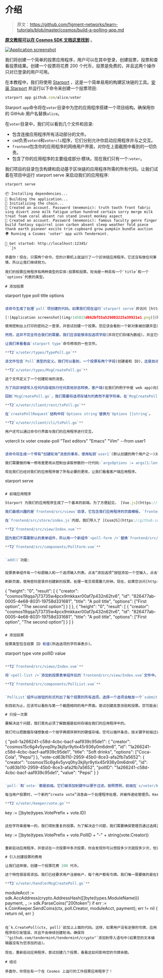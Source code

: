 # 介绍

> 原文：<https://github.com/figment-networks/learn-tutorials/blob/master/cosmos/build-a-polling-app.md>

[**原文教程可以在 Cosmos SDK 文档这里找到**](https://tutorials.cosmos.network/starport-polling-app/) 。

[![Application screenshot](img/86bb7e8a73868729dde3fec77ba6df8c.png)](https://camo.githubusercontent.com/0e6ffef1157cf4ecfd8aa497b19cca105772ebc198dfeb9f16a093d96c41038a/68747470733a2f2f7475746f7269616c732e636f736d6f732e6e6574776f726b2f6173736574732f696d672f312e38633836646630362e706e67)

我们将创建一个简单的投票应用程序，用户可以在其中登录，创建投票，投票和查看投票结果。创建一个投票将花费 200 个代币，投票是免费的，并且这两个操作只对已登录的用户可用。

在本教程中，我们将使用 [Starport](https://github.com/tendermint/starport) ，这是一个简单易用的构建区块链的工具。[安装 Starport](https://github.com/tendermint/starport#installation) 并运行以下命令来创建一个投票项目:

```js
starport app github.com/alice/voter 
```

Starport `app`命令将在`voter`目录中为您的应用程序搭建一个项目结构。确保用你的 GitHub 用户名替换`alice`。

在`voter`目录中，我们可以看到几个文件和目录:

*   包含连接应用程序所有活动部分的文件。
*   `cmd`负责`voterd`和`votercli`程序，它们分别允许你启动应用程序并与之交互。
*   `frontend`包含你的应用程序的网络用户界面，对你在上面截图中看到的一切负责。
*   包含了你的应用程序的主要组成部分:模块。现在我们只有一个:`voter`。

我们项目的目录包含构建和启动基于区块链的应用程序所需的所有代码。让我们试着在项目中运行 starport serve 来启动我们的应用程序:

```js
starport serve 
```

```
📦 Installing dependencies...
🚧 Building the application... 
💫 Initializing the chain...
🙂 Created an account. Password (mnemonic): truth tooth front fabric sing divert zone milk fatigue urban hundred certain sorry merge milk treat foam coral absent run stand invest monkey aspect
🙂 Created an account. Password (mnemonic): famous faculty genre finger build fantasy squirrel icon carbon absent sleep weather fold piece thank earth pioneer excite trim cupboard grow pumpkin bundle auction
🌍 Running a Cosmos 'voter' app with Tendermint.

🚀 Get started: http://localhost:12345/ 
```js

恭喜你！现在，只需两个命令，您的计算机上就运行了一个区块链应用程序。它还没有做任何事情，所以让我们继续努力。

我们的投票应用程序有两种类型的实体:投票和投票。轮询是一种具有一个`title`和一个`options`列表的类型。

# 添加投票

```
starport type poll title options 
```js

该命令生成了处理`poll`项创建的代码。如果我们现在运行`starport serve`并访问 [http://localhost:8080](http://localhost:8080/) ，我们将看到一个用于创建投票的表单。重建应用程序可能需要一段时间，所以请稍等几秒钟。

[![Application screenshot](img/145815d662bf55a529d03225a39921e1.png)](https://camo.githubusercontent.com/21387659d5e367f387c046e63fa677d5b75bcfbdc151284194e69191408943da/68747470733a2f2f7475746f7269616c732e636f736d6f732e6e6574776f726b2f6173736574732f696d672f322e37663839396130332e706e67)

使用控制台上打印的密码之一登录，并尝试创建一个投票。您应该会看到一个新对象被创建并显示在表单上方。您已经成功创建了一个对象，并将其存储在区块链上！

然而，这并不完全符合我们的需要。我们应该能够添加选项字段(并将它们存储为数组)，并且它们应该显示为交互式按钮。

让我们来看看由`starport type`命令修改的一些文件。

**T2`x/voter/types/TypePoll.go`**

该文件包含`Poll`类型的定义。我们可以看到，一个投票有两个字段(创建者和 ID)，这是自动创建的，还有两个字段(标题和选项)是我们定义的。既然我们想让`Options`成为字符串列表，**用`[]string`** 替换`string`

**T2`x/voter/types/MsgCreatePoll.go`**

这个文件定义了一个创建轮询的消息。

为了向区块链写入任何内容或执行任何其他状态转换，客户端(在我们的例子中是 web app)向[HTTP://localhost:1317/voter/poll](http://localhost:1317/voter/poll)端点处理程序发出一个带有标题和选项的 HTTP POST 请求，端点处理程序在`x/voter/client/rest/txPoll.go`中定义。该处理程序创建一个包含消息数组的未签名事务。然后，客户端对交易进行签名，并将其发送到[http://localhost:1317/txs](http://localhost:1317/txs)。然后，应用程序通过将每条消息发送到相应的处理程序来处理事务，在我们的例子中是`x/voter/handlerMessageCreatePoll.go`。然后，一个处理程序调用`x/voter/keeper/poll.go`中定义的`CreatePoll`函数，将轮询数据写入存储。

回到`MsgCreatePoll.go`，我们需要将选项存储为列表而不是字符串。在`MsgCreatePoll`结构中将`Options string`替换为`Options []string`，在`NewMsgCreatePoll`函数的参数中将`options string`替换为`options []string`。

**T2`x/voter/client/rest/txPoll.go`**

在`createPollRequest`结构中将`Options string`替换为`Options []string`。

**T2`x/voter/client/cli/txPoll.go`**

用户还可以通过命令行界面与我们的应用程序进行交互。

```
votercli tx voter create-poll "Text editors" "Emacs" "Vim" --from user1 
```js

该命令将生成一个带有“创建轮询”消息的事务，使用私钥`user1`(默认创建的两个用户之一)对其进行签名，并将其广播到区块链。

我们需要做的唯一修改是更改从控制台读取参数的一行代码:`argsOptions := args[1:len(args)]`。这将假设第一个参数之后的所有参数都代表一个选项列表。

现在我们已经对我们的应用程序做了所有必要的更改，让我们看看客户端应用程序。

```
starport serve 
```js

# 前端应用程序

Starport 为我们的应用程序生成了一个基本的前端。为了方便起见， [Vue.js](https://vuejs.org/) framework 与 [Vuex](https://vuex.vuejs.org/) 一起用于状态管理，但是由于我们的应用程序的所有特性都是通过 HTTP API 公开的，所以可以使用任何语言或框架来构建客户端。

我们最感兴趣的是`frontend/src/views`目录，它包含我们应用程序的页面模板，`frontend/src/store/index.js`处理发送事务和从我们的区块链和`frontend/src/components`目录接收数据，后者包含按钮和表单等组件。

在`frontend/src/store/index.js`内部，我们导入了 [CosmJS](https://github.com/cosmwasm/cosmjs) ，一个用于处理钱包、创建、签署和广播交易的库，并定义了一个 Vuex 商店。我们将使用`entitySubmit`函数向我们的区块链发送数据(就像一个 JSON 表示一个新创建的投票)，使用`entityFetch`请求一个投票列表，使用`accountUpdate`获取关于令牌余额的信息。

**T2`frontend/src/view/Index.vue`**

因为我们不需要默认的表单组件，所以用一个新组件`<poll-form />`替换`frontend/src/views/Index.vue`中的`<type-list />`，这个新组件将在`frontend/src/components/PollForm.vue`的一个新文件中创建。

**T2`frontend/src/components/PollForm.vue`**

```
<template>
    <div>
      <app-input placeholder="Title" v-model="title" />
      <div v-for="option in options">
         <app-input placeholder="Option" v-model="option.title" />
      </div>
      <app-button @click.native="add">Add option</app-button>
      <app-button @click.native="submit">Create poll</app-button>
    </div>
</template>

<script>
export default {
  data() {
    return {
      title: "",
      options: []
     };
  },
  methods: {
    add() {
      this.options = [...this.options, { title: "" }];
    },
    async submit() {
      const payload = {
        type: "poll",
        body: {
          title: this.title,
          options: this.options.map(o => o.title)
        }
      };
      await this.$store.dispatch("entitySubmit", payload);
			  await this.$store.dispatch("entityFetch", payload);
			  await this.$store.dispatch("accountUpdate");
    }
  }
};
</script>      
```js

`add()`功能:

```
<script>
  add() { 
    this.options = [...this.options, { title: "" }]; 
  }, 
  async submit() { const payload = { type: "poll", body: { title: this.title, options: this.options.map(o => o.title) } }; 
await this.$store.dispatch\("entitySubmit", payload\); 
await this.$store.dispatch\("entityFetch", payload\); 
await this.$store.dispatch\("accountUpdate"\); } } };
</script>
```js

投票表单组件有一个标题输入和一个选项输入列表。点击“添加选项”按钮添加一个空输入，点击“创建投票”发送、创建和广播一个带有“创建投票”消息的交易。

刷新页面，使用密码登录并创建新的投票。处理一笔交易需要几秒钟。现在，如果您访问[http://localhost:1317/voter/poll](http://localhost:1317/voter/poll)，您应该会看到一个投票列表(这个端点在`x/voter/rest/queryPoll.go`中定义):

```
{
  "height": "0",
  "result": [
    {
      "creator": "cosmos19qqa7j73735w4pcx9mkkaxr00af7p432n62tv6",
      "id": "826477ab-0005-4e68-8031-19758d331681",
      "title": "A poll title",
      "options": ["First option", "The second option"]
    }
  ]
},
{ 
  "height": "0", 
  "result": [ 
    { 
      "creator": "cosmos19qqa7j73735w4pcx9mkkaxr00af7p432n62tv6", 
      "id": "826477ab-0005-4e68-8031-19758d331681", 
      "title": "A poll title", 
      "options": ["First option", "The second option"]
    } 
  ] 
}
```js

# 添加投票

投票类型包含投票 ID 和值(所选选项的字符串表示)。

```
starport type vote pollID value 
```js

**T2`frontend/src/views/Index.vue`**

将`<poll-list />`添加到投票表单组件后的`frontend/src/view/Index.vue`文件中。然后在`frontend/src/components/PollList.vue`制作一个新组件，并添加以下内容:

**T2`frontend/src/components/PollList.vue`**

```
<template>
  <div>
    <div v-for="poll in polls">
      <app-text type="h2">Poll {{ poll.title }}</app-text>
      <app-radio-item
        @click.native="submit(poll.id, option)"
        v-for="option in poll.options"
        :value="option"
      />
      <app-text type="subtitle">Results: {{ results(poll.id) }}</app-text>
    </div>
  </div>
</template>

<script>
export default {
  data() {
    return {
      selected: ""
    };
  },
  computed: {
    polls() {
      return this.$store.state.data.poll || [];
    },
    votes() {
      return this.$store.state.data.vote || [];
    }
  },
  methods: {
    results(id) {
      const results = this.votes.filter(v => v.pollID === id);
      return this.$lodash.countBy(results, "value");
    },
    async submit(pollID, value) {
      const type = { type: "vote" };
      const body = { pollID, value };
      await this.$store.dispatch("entitySubmit", { ...type, body });
      await this.$store.dispatch("entityFetch", type);
    }
  }
};
</script>
```js

`PollList`组件以按钮的形式列出了每个投票的所有选项。选择一个选项会触发一个`submit`方法，该方法广播一个带有“create vote”消息的事务，并从我们的应用程序取回数据。

到目前为止，应该可以看到与第一个截图相同的用户界面。尝试创建民意测验和投票。您可能会注意到，一次投票可以投多张票。这不是我们想要的，所以让我们纠正这种行为。

# 只投一次票

要解决这个问题，我们首先必须了解数据是如何存储在我们的应用程序中的。

我们可以把数据存储想象成一个按字典顺序排列的键值存储。您可以循环条目，按关键字前缀过滤，添加、更新和删除条目。将商店形象化为 JSON 更容易:

```
{
  "poll-1a266241-c58d-4cbc-bacf-aaf939c95de1": {
    "creator": "cosmos15c6g4v5yvq0hy3kjllyr9ytlx45r936y0m6dm6",
    "id": "1a266241-c58d-4cbc-bacf-aaf939c95de1",
    "title": "Soft drinks",
    "options": ["Coca-Cola", "Pepsi"]
  },
  "vote-cd63b110-2959-45b0-8ce3-afa2fb7a5652": {
    "creator": "cosmos15c6g4v5yvq0hy3kjllyr9ytlx45r936y0m6dm6",
    "id": "cd63b110-2959-45b0-8ce3-afa2fb7a5652",
    "pollID": "1a266241-c58d-4cbc-bacf-aaf939c95de1",
    "value": "Pepsi"
  }
}
```js

`poll-`和`vote-`都是前缀。它们被添加到键中以便于过滤。按照惯例，前缀在`x/voter/key.go`中定义。

每当用户投票时，一个新的“create vote”消息由一个处理程序处理，并被传递给管理员。Keeper 采用一个`vote-`前缀，添加一个 UUID(对每条消息都是唯一的),并使用这个字符串作为密钥。

**T2`x/voter/keeper/vote.go`**

```
key := []byte(types.VotePrefix + vote.ID)
```js

这些字符串是唯一的，我们得到重复的投票。为了解决这个问题，我们需要确保管理员通过选择正确的密钥来记录每一次投票。在我们的例子中，我们可以使用投票 ID 和创建者地址来确保一个用户每次投票只能投一票。

```
key := []byte(types.VotePrefix + vote.PollID + "-" + string(vote.Creator))
```js

重新启动应用程序，并尝试在一次投票中多次投票，你会发现你可以想投多少次就投多少次，但只计算你最近的投票。

# 引入创建投票的费用

让我们这样做，创建一个投票花费 200 代币。

这个特性很容易添加。我们已经要求用户注册帐户，每个用户都有令牌。我们唯一需要做的是在我们创建投票之前，从用户的帐户发送硬币到一个模块帐户。

**T2`x/voter/handlerMsgCreatePoll.go`**

```
moduleAcct := sdk.AccAddress(crypto.AddressHash([]byte(types.ModuleName)))
payment, _ := sdk.ParseCoins("200token")
if err := k.CoinKeeper.SendCoins(ctx, poll.Creator, moduleAcct, payment); err != nil {
	return nil, err
}
```

在`k.CreatePoll(ctx, poll)`前加上上面的代码。这样，如果用户没有足够的令牌，应用程序将引发错误，并且不会继续创建轮询。确保将`"github.com/tendermint/tendermint/crypto"`添加到导入语句中(如果您的文本编辑器没有为您添加的话)。

现在，重新启动应用程序，尝试创建几个投票，看看这如何影响您的令牌余额。

# 结论

恭喜你，你现在有一个在 Cosmos 上运行的工作投票应用程序了！